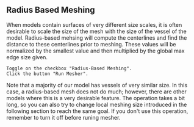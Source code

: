 ## Radius Based Meshing
	
When models contain surfaces of very different size scales, it is often desirable to scale the size of the mesh with the size of the vessel of the model. Radius-based mehsing will compute the centerlines and find the distance to these centerlines prior to meshing. These values will be normalized by the smallest value and then multiplied by the global max edge size given.

	Toggle on the checkbox "Radius-Based Meshing".
	Click the button "Run Mesher".

Note that a majority of our model has vessels of very similar size. In this case, a radius-based mesh does not do much; however, there are other models where this is a very desirable feature. The operation takes a bit long, so you can also try to change local meshing size introduced in the following section to reach the same goal. If you don't use this operation, remember to turn it off before runing mesher.
